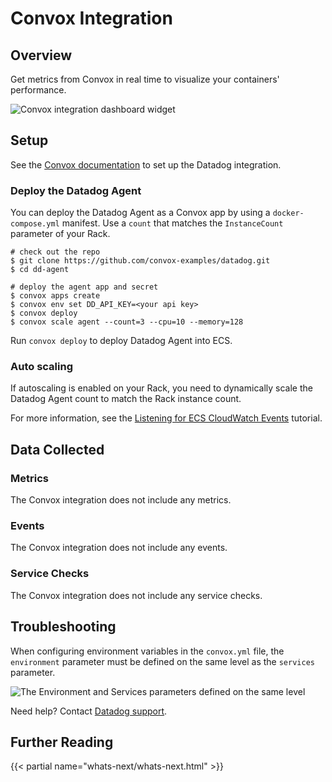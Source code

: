 # Convox Integration

## Overview

Get metrics from Convox in real time to visualize your containers' performance.

![Convox integration dashboard widget][1]

## Setup

See the [Convox documentation][2] to set up the Datadog integration.

### Deploy the Datadog Agent

You can deploy the Datadog Agent as a Convox app by using a `docker-compose.yml` manifest. Use a `count` that matches the `InstanceCount` parameter of your Rack.

```shell
# check out the repo
$ git clone https://github.com/convox-examples/datadog.git
$ cd dd-agent

# deploy the agent app and secret
$ convox apps create
$ convox env set DD_API_KEY=<your api key>
$ convox deploy
$ convox scale agent --count=3 --cpu=10 --memory=128
```

Run `convox deploy` to deploy Datadog Agent into ECS.

### Auto scaling

If autoscaling is enabled on your Rack, you need to dynamically scale the Datadog Agent count to match the Rack instance count.

For more information, see the [Listening for ECS CloudWatch Events][3] tutorial.

## Data Collected

### Metrics

The Convox integration does not include any metrics.

### Events

The Convox integration does not include any events.

### Service Checks

The Convox integration does not include any service checks.

## Troubleshooting

When configuring environment variables in the `convox.yml` file, the `environment` parameter must be defined on the same level as the `services` parameter.

![The Environment and Services parameters defined on the same level][5]

Need help? Contact [Datadog support][4].

## Further Reading

{{< partial name="whats-next/whats-next.html" >}}

[1]: https://raw.githubusercontent.com/DataDog/integrations-extras/master/convox/images/snapshot.png
[2]: https://docs.convox.com/integrations/monitoring/datadog
[3]: http://docs.aws.amazon.com/AmazonECS/latest/developerguide/ecs_cwet.html
[4]: https://docs.datadoghq.com/help/
[5]: https://raw.githubusercontent.com/DataDog/integrations-extras/master/convox/images/setting_environment_variables.png